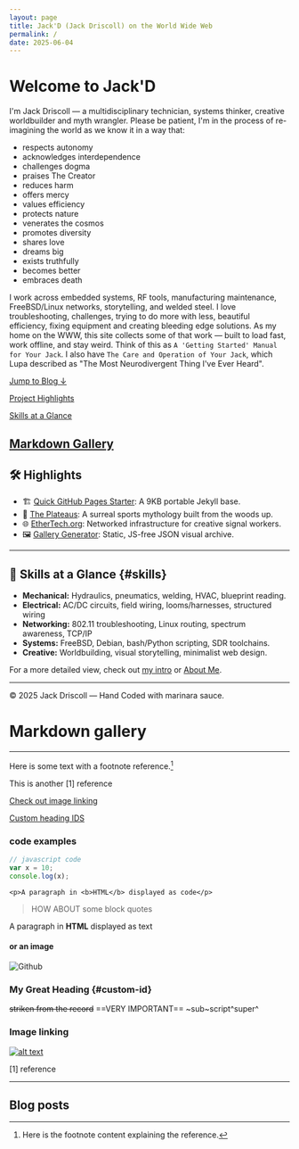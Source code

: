 ```yaml
---
layout: page
title: Jack'D (Jack Driscoll) on the World Wide Web
permalink: /
date: 2025-06-04
---
```


# Welcome to Jack'D

I'm Jack Driscoll — a multidisciplinary technician, systems thinker, creative worldbuilder and myth wrangler.  Please be patient, I'm in the process of re-imagining the world as we know it in a way that:

- respects autonomy
- acknowledges interdependence
- challenges dogma
- praises The Creator
- reduces harm
- offers mercy
- values efficiency
- protects nature
- venerates the cosmos
- promotes diversity
- shares love
- dreams big
- exists truthfully
- becomes better
- embraces death

I work across embedded systems, RF tools, manufacturing maintenance, FreeBSD/Linux networks, storytelling, and welded steel. I love troubleshooting, challenges, trying to do more with less, beautiful efficiency, fixing equipment and creating bleeding edge solutions.  As my home on the WWW, this site collects some of that work — built to load fast, work offline, and stay weird.  Think of this as `A 'Getting Started' Manual for Your Jack`.  I also have `The Care and Operation of Your Jack`, which Lupa described as "The Most Neurodivergent Thing I've Ever Heard".  

[Jump to Blog ↓](#blog-posts)

[Project Highlights](#highlights)

[Skills at a Glance](#skills)

[Markdown Gallery](#markdown-gallery)
---

## 🛠️ Highlights

- 🏗️ [Quick GitHub Pages Starter](https://github.com/jack-driscoll/quick-github-pages): A 9KB portable Jekyll base.
- 🌄 [The Plateaus](https://theplateaus.neocities.org): A surreal sports mythology built from the woods up.
- 🌐 [EtherTech.org](https://ethertech.org): Networked infrastructure for creative signal workers.
- 🖼️ [Gallery Generator](https://jackd.ethertech.org/gallery/): Static, JS-free JSON visual archive.

---

## 🧠 Skills at a Glance {#skills}

- **Mechanical:** Hydraulics, pneumatics, welding, HVAC, blueprint reading.
- **Electrical:** AC/DC circuits, field wiring, looms/harnesses, structured wiring
- **Networking:** 802.11 troubleshooting, Linux routing, spectrum awareness, TCP/IP
- **Systems:** FreeBSD, Debian, bash/Python scripting, SDR toolchains.
- **Creative:** Worldbuilding, visual storytelling, minimalist web design.

For a more detailed view, check out [my intro](https://jackd.ethertech.org/intro/bio/2025/06/02/seriously.html) or [About Me](https://jackd.ethertech.org/about/).

---

© 2025 Jack Driscoll — Hand Coded with marinara sauce.

# Markdown gallery

---------

Here is some text with a footnote reference.[^1]

This is another [1] reference

[Check out image linking](#image-linking)

[Custom heading IDS](#custom-id)


### code examples


```js {linenos}
// javascript code
var x = 10; 
console.log(x);
```

    <p>A paragraph in <b>HTML</b> displayed as code</p>
	
> HOW ABOUT
> some block quotes

<p>A paragraph in <b>HTML</b> displayed as text</p>

#### or an image

![Github](https://github.blog/wp-content/uploads/2024/07/github-logo.png)

### My Great Heading {#custom-id}

~~striken from the record~~ ==VERY IMPORTANT== ~sub~script^super^


### Image linking

[![alt text](image.jpg)](https://example.com) 



[^1]:
    Here is the footnote content explaining the reference.

[1] reference

---

## Blog posts